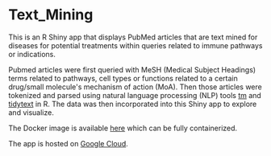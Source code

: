 # Text_Mining
This is an R Shiny app that displays PubMed articles that are text mined for diseases for potential treatments within queries related to immune pathways or indications. 

Pubmed articles were first queried with MeSH (Medical Subject Headings) terms related to pathways, cell types or functions related to a certain drug/small molecule's mechanism of action (MoA). Then those articles were tokenized and parsed using natural language processing (NLP) tools [tm](https://tm.r-forge.r-project.org/) and [tidytext](https://github.com/juliasilge/tidytext) in R. The data was then incorporated into this Shiny app to explore and visualize.

The Docker image is available [here](https://hub.docker.com/repository/docker/dwill023/textmining-app/general) which can be fully containerized.

The app is hosted on [Google Cloud](https://textmining-app-fxey62neoa-uc.a.run.app).
